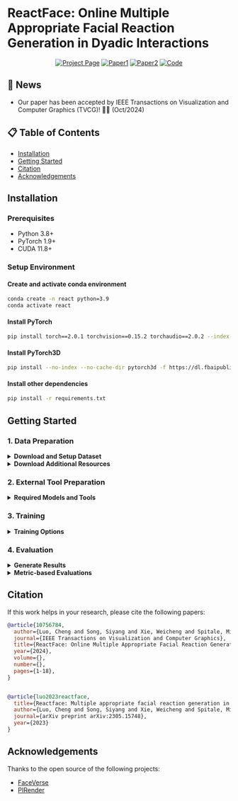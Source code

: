 # ReactFace: Online Multiple Appropriate Facial Reaction Generation in Dyadic Interactions

<div align="center">

[![Project Page](https://img.shields.io/badge/Project-Page-blue)](xxxxxxxx)
[![Paper1](https://img.shields.io/badge/Paper-arXiv-red)](https://arxiv.org/pdf/2305.15748)
[![Paper2](https://img.shields.io/badge/Paper-IEEE-green)](https://ieeexplore.ieee.org/abstract/document/10756784)
[![Code](https://img.shields.io/badge/Code-GitHub-black)](https://github.com/lingjivoo/ReactFace)

</div>

## 📢 News

- Our paper has been accepted by IEEE Transactions on Visualization and Computer Graphics (TVCG)! 🎉🎉 (Oct/2024)

## 📋 Table of Contents

- [Installation](#installation)
- [Getting Started](#getting-started)
- [Citation](#citation)
- [Acknowledgements](#acknowledgements)

## Installation

### Prerequisites

- Python 3.8+
- PyTorch 1.9+
- CUDA 11.8+

### Setup Environment

#### Create and activate conda environment
```bash
conda create -n react python=3.9
conda activate react
```

#### Install PyTorch
```bash
pip install torch==2.0.1 torchvision==0.15.2 torchaudio==2.0.2 --index-url https://download.pytorch.org/whl/cu118
```

#### Install PyTorch3D
```bash
pip install --no-index --no-cache-dir pytorch3d -f https://dl.fbaipublicfiles.com/pytorch3d/packaging/wheels/py39_cu118_pyt201/download.html
```

#### Install other dependencies
```bash
pip install -r requirements.txt
```

## Getting Started

### 1. Data Preparation
<details>
<summary><b>Download and Setup Dataset</b></summary>

The REACT 2023/2024 Multimodal Challenge Dataset is compiled from the following public datasets for studying dyadic interactions:
- [NOXI](https://dl.acm.org/doi/10.1145/3136755.3136780)
- [RECOLA](https://ieeexplore.ieee.org/document/6553805)

Apply for data access at:
- [REACT 2023 Homepage](https://sites.google.com/cam.ac.uk/react2023/home)
- [REACT 2024 Homepage](https://sites.google.com/cam.ac.uk/react2024)

**Data organization (`data/`) follows this structure:**
```
data/partition/modality/site/chat_index/person_index/clip_index/actual_data_files
```

Example data structure:
```
data
├── test
├── val
├── train
   ├── Video_files
       ├── NoXI
           ├── 010_2016-03-25_Paris
               ├── Expert_video
               ├── Novice_video
                   ├── 1
                       ├── 1.png
                       ├── ....
                       ├── 751.png
                   ├── ....
           ├── ....
       ├── RECOLA
   ├── Audio_files
       ├── NoXI
       ├── RECOLA
           ├── group-1
               ├── P25 
               ├── P26
                   ├── 1.wav
                   ├── ....
           ├── group-2
           ├── group-3
   ├── Emotion
       ├── NoXI
       ├── RECOLA
           ├── group-1
               ├── P25 
               ├── P26
                   ├── 1.csv
                   ├── ....
           ├── group-2
           ├── group-3
   ├── 3D_FV_files
       ├── NoXI
       ├── RECOLA
           ├── group-1
               ├── P25 
               ├── P26
                   ├── 1.npy
                   ├── ....
           ├── group-2
           ├── group-3
```

Important details:
- Task: Predict one role's reaction ('Expert' or 'Novice', 'P25' or 'P26') to the other
- 3D_FV_files contain 3DMM coefficients (expression: 52 dim, angle: 3 dim, translation: 3 dim)
- Video specifications:
  - Frame rate: 25 fps
  - Resolution: 256x256
  - Clip length: 751 frames (~30s)
  - Audio sampling rate: 44100
- CSV files for training/validation are available at: 'data/train.csv', 'data/val.csv', 'data/test.csv'

</details>

<details>
<summary><b>Download Additional Resources</b></summary>

1. **Listener Reaction Neighbors**
   - Download the appropriate listener reaction neighbors dataset from [here](https://drive.google.com/drive/folders/1gi1yzP3dUti8fJy2HToiijPuyRyzokdh?usp=sharing)
   - Place the downloaded files in the dataset root folder
   - 
2. **Ground Truth 3DMMs**
   - Download the ground truth 3DMMs (test set) for speaker-listener evaluation from [here](https://drive.google.com/drive/folders/1jVi8ZWMiyynG6LsKJSaKj2fX-EavK11h?usp=drive_link)
   - Place the downloaded files in the `metric/gt` folder

</details>

### 2. External Tool Preparation
<details>
<summary><b>Required Models and Tools</b></summary>

We use 3DMM coefficients for 3D listener/speaker representation and 3D-to-2D frame rendering.

1. **3DMM Model Setup**
   - Download [FaceVerse version 2 model](https://github.com/LizhenWangT/FaceVerse)
   - Place in `external/FaceVerse/data/`
   - Get pre-extracted data:
     - [3DMM coefficients](https://drive.google.com/drive/folders/1RrTytDkkq520qUUAjTuNdmS6tCHQnqFu)
     - [Reference files](https://drive.google.com/drive/folders/1uVOOJzY3p2XjDESwH4FCjGO8epO7miK4) (mean_face, std_face, reference_full)
     - Place in `external/FaceVerse/`

2. **PIRender Setup**
   - We use [PIRender](https://github.com/RenYurui/PIRender) for 3D-to-2D rendering
   - Download our retrained [checkpoint](https://drive.google.com/drive/folders/1Ys1u0jxVBxrmQZrcrQbm8tagOPNxrTUA)
   - Place in `external/PIRender/`

</details>

### 3. Training
<details>
<summary><b>Training Options</b></summary>

Training with rendering during training:
```bash
python train.py \
  --batch-size 8 \
  --window-size 64 \
  --momentum 0.1 \
  --gpu-ids 0 \
  -lr 0.00002 \
  -e 200 \
  -j 4 \
  --sm-p 10 \
  --kl-p 0.00001 \
  --div-p 100 \
  --rendering \
  --outdir results/train-reactface
```

Training without rendering during validation (faster):
```bash
python train.py \
  --batch-size 8 \
  --window-size 64 \
  --momentum 0.1 \
  --gpu-ids 0 \
  -lr 0.00002 \
  -e 200 \
  -j 4 \
  --sm-p 10 \
  --kl-p 0.00001 \
  --div-p 100 \
  --outdir results/train-reactface
```

</details>



### 4. Evaluation
<details>
<summary><b>Generate Results</b></summary>

To generate listener reactions using a trained ReactFace model, run:

```bash
python evaluate.py \
  --split test \
  --batch-size 16 \
  --window-size 8 \
  --momentum 0.9 \
  --gpu-ids 0 \
  -j 4 \
  --rendering \
  --outdir results/eval \
  --resume results/training-reactface/best_checkpoint.pth
```

</details>

<details>
<summary><b>Metric-based Evaluations</b></summary>
Our evaluation methodology is based on established research in Multiple Appropriate Listener Reaction:

<div>
    
[![Paper1](https://img.shields.io/badge/Paper-arXiv-red)](https://arxiv.org/pdf/2306.06583)
[![Paper2](https://img.shields.io/badge/Paper-arXiv-red)](https://arxiv.org/pdf/2401.05166)
[![Paper3](https://img.shields.io/badge/Paper-arXiv-red)](https://arxiv.org/pdf/2302.06514)

</div>
   
#### Metrics Overview

##### Diversity Metrics
- **FRDvs**: Measures diversity across speaker behavior conditions
- **FRVar**: Evaluates diversity within a single generated facial reaction sequence
- **FRDiv**: Assesses diversity of different generated listener reactions to the same speaker behavior

##### Quality Metrics
- **FRRea**: Uses Fréchet Video Distance (FVD) to evaluate realism of generated video sequences
- **FRCorr**: Measures appropriateness by correlating each generated facial reaction with its most similar real facial reaction
- **FRSyn**: Evaluates synchronization between generated listener reactions and varying speaker sequences


#### Running Evaluation

Execute the following command to compute all metrics:

```bash
python evaluate_metric.py \
  --split test \
  --gt-speaker-3dmm-path ./metric/gt/tdmm_speaker.npy \
  --gt-listener-3dmm-path ./metric/gt/tdmm_listener.npy \
  --gn-listener-3dmm-path ./results/eval/test/coeffs/tdmm_10x.npy
```
Assessing realism by FVD:

- Download model(rgb_imagenet.pt) from the [lib](https://github.com/piergiaj/pytorch-i3d)
- Put the model to the folder ```metric/FVD/pytorch_i3d_model/models```
- Execute the following command to compute the FVD metric:

```bash
python metric/FVD/fvd_eval.py \
  --source-dir PATH/TO/A-COLLECTION-OF-GT-LISTENER-VIDEOS \
  --target-dir /path/to/your/generated/videos \
  --model-path metric/FVD/pytorch_i3d_model/models/rgb_imagenet.pt \
  --num-videos 100 \
  --frame-size 224 \
  --max-frames 750
```

</details>


</details>

## Citation

If this work helps in your research, please cite the following papers:

```bibtex
@article{10756784,
  author={Luo, Cheng and Song, Siyang and Xie, Weicheng and Spitale, Micol and Ge, Zongyuan and Shen, Linlin and Gunes, Hatice},
  journal={IEEE Transactions on Visualization and Computer Graphics}, 
  title={ReactFace: Online Multiple Appropriate Facial Reaction Generation in Dyadic Interactions}, 
  year={2024},
  volume={},
  number={},
  pages={1-18},
}


@article{luo2023reactface,
  title={Reactface: Multiple appropriate facial reaction generation in dyadic interactions},
  author={Luo, Cheng and Song, Siyang and Xie, Weicheng and Spitale, Micol and Shen, Linlin and Gunes, Hatice},
  journal={arXiv preprint arXiv:2305.15748},
  year={2023}
}
```

## Acknowledgements

Thanks to the open source of the following projects:

- [FaceVerse](https://github.com/LizhenWangT/FaceVerse)
- [PIRender](https://github.com/RenYurui/PIRender)
